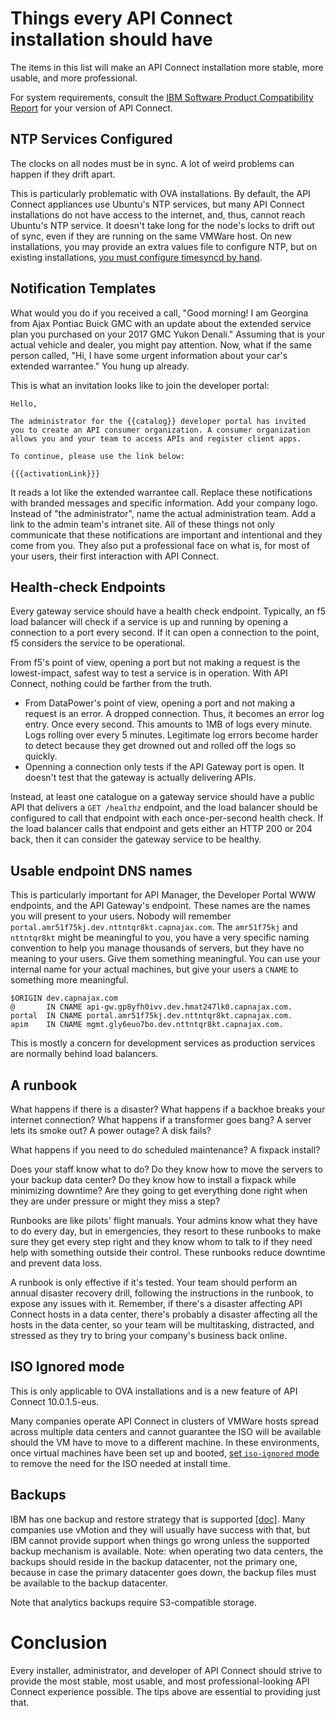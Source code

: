 # Things every API Connect installation should have

The items in this list will make an API Connect installation more stable, more usable, and more professional.

For system requirements, consult the [IBM Software Product Compatibility Report](https://www.ibm.com/software/reports/compatibility/clarity/index.html) for your version of API Connect.

## NTP Services Configured

The clocks on all nodes must be in sync. A lot of weird problems can happen if they drift apart.

This is particularly problematic with OVA installations. By default, the API Connect appliances use Ubuntu's NTP services, but many API Connect installations do not have access to the internet, and, thus, cannot reach Ubuntu's NTP service. It doesn't take long for the node's locks to drift out of sync, even if they are running on the same VMWare host. On new installations, you may provide an extra values file to configure NTP, but on existing installations, [you must configure timesyncd by hand](/article/ntp-on-api-connect).

## Notification Templates

What would you do if you received a call, "Good morning! I am Georgina from Ajax Pontiac Buick GMC with an update about the extended service plan you purchased on your 2017 GMC Yukon Denali." Assuming that is your actual vehicle and dealer, you might pay attention. Now, what if the same person called, "Hi, I have some urgent information about your car's extended warrantee." You hung up already.

This is what an invitation looks like to join the developer portal:

```text
Hello,

The administrator for the {{catalog}} developer portal has invited
you to create an API consumer organization. A consumer organization
allows you and your team to access APIs and register client apps.

To continue, please use the link below:

{{{activationLink}}}
```

It reads a lot like the extended warrantee call. Replace these notifications with branded messages and specific information. Add your company logo. Instead of "the administrator", name the actual administration team. Add a link to the admin team's intranet site. All of these things not only communicate that these notifications are important and intentional and they come from you. They also put a professional face on what is, for most of your users, their first interaction with API Connect.

## Health-check Endpoints

Every gateway service should have a health check endpoint. Typically, an f5 load balancer will check if a service is up and running by opening a connection to a port every second. If it can open a connection to the point, f5 considers the service to be operational.

From f5's point of view, opening a port but not making a request is the lowest-impact, safest way to test a service is in operation. With API Connect, nothing could be farther from the truth.

- From DataPower's point of view, opening a port and not making a request is an error. A dropped connection. Thus, it becomes an error log entry. Once every second. This amounts to 1MB of logs every minute. Logs rolling over every 5 minutes. Legitimate log errors become harder to detect because they get drowned out and rolled off the logs so quickly.
- Openning a connection only tests if the API Gateway port is open. It doesn't test that the gateway is actually delivering APIs.

Instead, at least one catalogue on a gateway service should have a public API that delivers a `GET /healthz` endpoint, and the load balancer should be configured to call that endpoint with each once-per-second health check. If the load balancer calls that endpoint and gets either an HTTP 200 or 204 back, then it can consider the gateway service to be healthy.

## Usable endpoint DNS names

This is particularly important for API Manager, the Developer Portal WWW endpoints, and the API Gateway's endpoint. These names are the names you will present to your users. Nobody will remember `portal.amr51f75kj.dev.nttntqr8kt.capnajax.com`. The `amr51f75kj` and `nttntqr8kt` might be meaningful to you, you have a very specific naming convention to help you manage thousands of servers, but they have no meaning to your users. Give them something meaningful. You can use your internal name for your actual machines, but give your users a `CNAME` to something more meaningful.

```bind9
$ORIGIN dev.capnajax.com
@       IN CNAME api-gw.gp8yfh0ivv.dev.hmat247lk0.capnajax.com.
portal  IN CNAME portal.amr51f75kj.dev.nttntqr8kt.capnajax.com.
apim    IN CNAME mgmt.gly6euo7bo.dev.nttntqr8kt.capnajax.com.
```

This is mostly a concern for development services as production services are normally behind load balancers.

## A runbook

What happens if there is a disaster? What happens if a backhoe breaks your internet connection? What happens if a transformer goes bang? A server lets its smoke out? A power outage? A disk fails?

What happens if you need to do scheduled maintenance? A fixpack install? 

Does your staff know what to do? Do they know how to move the servers to your backup data center? Do they know how to install a fixpack while minimizing downtime? Are they going to get everything done right when they are under pressure or might they miss a step?

Runbooks are like pilots' flight manuals. Your admins know what they have to do every day, but in emergencies, they resort to these runbooks to make sure they get every step right and they know whom to talk to if they need help with something outside their control. These runbooks reduce downtime and prevent data loss.

A runbook is only effective if it's tested. Your team should perform an annual disaster recovery drill, following the instructions in the runbook, to expose any issues with it. Remember, if there's a disaster affecting API Connect hosts in a data center, there's probably a disaster affecting all the hosts in the data center, so your team will be multitasking, distracted, and stressed as they try to bring your company's business back online.

## ISO Ignored mode

This is only applicable to OVA installations and is a new feature of API Connect 10.0.1.5-eus.

Many companies operate API Connect in clusters of VMWare hosts spread across multiple data centers and cannot guarantee the ISO will be available should the VM have to move to a different machine. In these environments, once virtual machines have been set up and booted, [set `iso-ignored` mode](https://www.ibm.com/docs/en/api-connect/10.0.1.x?topic=connect-appliance-boot-mode-configuration) to remove the need for the ISO needed at install time.

## Backups

IBM has one backup and restore strategy that is supported [[doc]](https://www.ibm.com/docs/en/api-connect/10.0.1.x?topic=mac-backing-up-restoring). Many companies use vMotion and they will usually have success with that, but IBM cannot provide support when things go wrong unless the supported backup mechanism is available. Note: when operating two data centers, the backups should reside in the backup datacenter, not the primary one, because in case the primary datacenter goes down, the backup files must be available to the backup datacenter.

Note that analytics backups require S3-compatible storage.

# Conclusion

Every installer, administrator, and developer of API Connect should strive to provide the most stable, most usable, and most professional-looking API Connect experience possible. The tips above are essential to providing just that.
